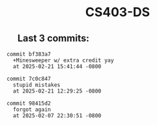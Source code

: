 <h1 style="text-align:center;">CS403-DS</h1>

## &nbsp;&nbsp;&nbsp;&nbsp;&nbsp;Last 3 commits:

```
commit bf383a7
  +Minesweeper w/ extra credit yay
  at 2025-02-21 15:41:44 -0800
```


```
commit 7c0c847
  stupid mistakes
  at 2025-02-21 12:29:25 -0800
```


```
commit 98415d2
  forgot again
  at 2025-02-07 22:30:51 -0800
```
